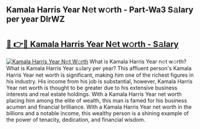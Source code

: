 ## Kamala Harris Year N𝚎t w𝚘rth - Part-Wa3 S𝚊lary per year DlrWZ

# <h2><a href="http://gc51uyt.nevu.top/?p=Kamala+Harris+Year">🔗 👉🔴 Kamala Harris Year N𝚎t w𝚘rth - S𝚊lary</a></h2>

[![Kamala Harris Year N𝚎t W𝚘rth](https://i.imgur.com/Oavwk0R.jpeg)](http://gc51uyt.nevu.top/?p=Kamala+Harris+Year)
What is Kamala Harris Year n𝚎t w𝚘rth? What is Kamala Harris Year s𝚊lary per year?
This affluent person's Kamala Harris Year net worth is significant, making him one of the richest figures in his industry. His income from his job is substantial, however, Kamala Harris Year net worth is thought to be greater due to his extensive business interests and real estate holdings. With a Kamala Harris Year net worth placing him among the elite of wealth, this man is famed for his business acumen and financial brilliance. With a Kamala Harris Year net worth in the billions and a notable income, this wealthy person is a shining example of the power of tenacity, dedication, and financial wisdom.
